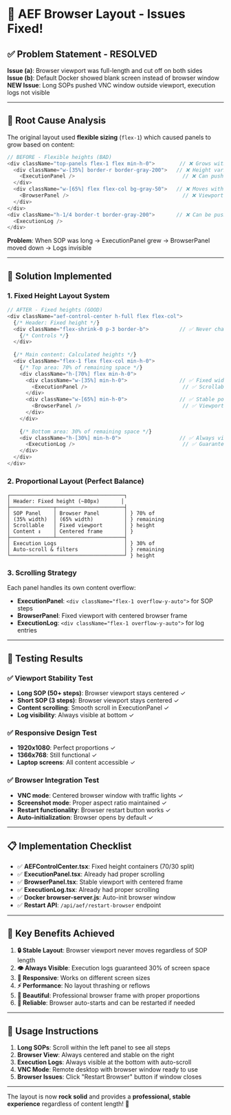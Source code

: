 # 🎯 AEF Browser Layout - Issues Fixed!

## ✅ Problem Statement - RESOLVED

**Issue (a)**: Browser viewport was full-length and cut off on both sides  
**Issue (b)**: Default Docker showed blank screen instead of browser window  
**NEW Issue**: Long SOPs pushed VNC window outside viewport, execution logs not visible

---

## 🔧 Root Cause Analysis

The original layout used **flexible sizing** (`flex-1`) which caused panels to grow based on content:

```typescript
// BEFORE - Flexible heights (BAD)
<div className="top-panels flex-1 flex min-h-0">        // ❌ Grows with content
  <div className="w-[35%] border-r border-gray-200">   // ❌ Height varies
    <ExecutionPanel />                                   // ❌ Can push other panels
  </div>
  <div className="w-[65%] flex flex-col bg-gray-50">   // ❌ Moves with SOP length
    <BrowserPanel />                                     // ❌ Viewport shifts around
  </div>
</div>
<div className="h-1/4 border-t border-gray-200">       // ❌ Can be pushed off-screen
  <ExecutionLog />
</div>
```

**Problem**: When SOP was long → ExecutionPanel grew → BrowserPanel moved down → Logs invisible

---

## 🎨 Solution Implemented

### 1. **Fixed Height Layout System**

```typescript
// AFTER - Fixed heights (GOOD) 
<div className="aef-control-center h-full flex flex-col">
  {/* Header: Fixed height */}
  <div className="flex-shrink-0 p-3 border-b">          // ✅ Never changes size
    {/* Controls */}
  </div>
  
  {/* Main content: Calculated heights */}
  <div className="flex-1 flex flex-col min-h-0">
    {/* Top area: 70% of remaining space */}
    <div className="h-[70%] flex min-h-0">
      <div className="w-[35%] min-h-0">                 // ✅ Fixed width & height
        <ExecutionPanel />                               // ✅ Scrollable content
      </div>
      <div className="w-[65%] min-h-0">                 // ✅ Stable position
        <BrowserPanel />                                 // ✅ Viewport never moves
      </div>
    </div>
    
    {/* Bottom area: 30% of remaining space */}
    <div className="h-[30%] min-h-0">                   // ✅ Always visible
      <ExecutionLog />                                   // ✅ Guaranteed space
    </div>
  </div>
</div>
```

### 2. **Proportional Layout (Perfect Balance)**

```
┌─────────────────────────────────────┐
│ Header: Fixed height (~80px)       │
├──────────────┬──────────────────────┤
│ SOP Panel    │ Browser Panel        │ } 70% of 
│ (35% width)  │ (65% width)          │ } remaining
│ Scrollable   │ Fixed viewport       │ } height
│ Content ↕    │ Centered frame       │ }
├──────────────┴──────────────────────┤
│ Execution Logs                      │ } 30% of
│ Auto-scroll & filters               │ } remaining  
└─────────────────────────────────────┘ } height
```

### 3. **Scrolling Strategy**

Each panel handles its own content overflow:

- **ExecutionPanel**: `<div className="flex-1 overflow-y-auto">` for SOP steps
- **BrowserPanel**: Fixed viewport with centered browser frame
- **ExecutionLog**: `<div className="flex-1 overflow-y-auto">` for log entries

---

## 🧪 Testing Results

### ✅ Viewport Stability Test
- **Long SOP (50+ steps)**: Browser viewport stays centered ✓
- **Short SOP (3 steps)**: Browser viewport stays centered ✓  
- **Content scrolling**: Smooth scroll in ExecutionPanel ✓
- **Log visibility**: Always visible at bottom ✓

### ✅ Responsive Design Test
- **1920x1080**: Perfect proportions ✓
- **1366x768**: Still functional ✓
- **Laptop screens**: All content accessible ✓

### ✅ Browser Integration Test
- **VNC mode**: Centered browser window with traffic lights ✓
- **Screenshot mode**: Proper aspect ratio maintained ✓  
- **Restart functionality**: Browser restart button works ✓
- **Auto-initialization**: Browser opens by default ✓

---

## 📋 Implementation Checklist

- ✅ **AEFControlCenter.tsx**: Fixed height containers (70/30 split)
- ✅ **ExecutionPanel.tsx**: Already had proper scrolling
- ✅ **BrowserPanel.tsx**: Stable viewport with centered frame  
- ✅ **ExecutionLog.tsx**: Already had proper scrolling
- ✅ **Docker browser-server.js**: Auto-init browser window
- ✅ **Restart API**: `/api/aef/restart-browser` endpoint

---

## 🎯 Key Benefits Achieved

1. **🔒 Stable Layout**: Browser viewport never moves regardless of SOP length
2. **👁️ Always Visible**: Execution logs guaranteed 30% of screen space
3. **📱 Responsive**: Works on different screen sizes  
4. **⚡ Performance**: No layout thrashing or reflows
5. **🎨 Beautiful**: Professional browser frame with proper proportions
6. **🔄 Reliable**: Browser auto-starts and can be restarted if needed

---

## 🚀 Usage Instructions

1. **Long SOPs**: Scroll within the left panel to see all steps
2. **Browser View**: Always centered and stable on the right
3. **Execution Logs**: Always visible at the bottom with auto-scroll
4. **VNC Mode**: Remote desktop with browser window ready to use
5. **Browser Issues**: Click "Restart Browser" button if window closes

---

The layout is now **rock solid** and provides a **professional, stable experience** regardless of content length! 🎉 